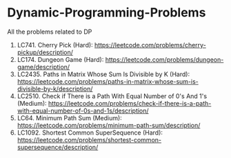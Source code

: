 # Dynamic-Programming-Problems
All the problems related to DP
1. LC741. Cherry Pick (Hard): https://leetcode.com/problems/cherry-pickup/description/
2. LC174. Dungeon Game (Hard): https://leetcode.com/problems/dungeon-game/description/
3. LC2435. Paths in Matrix Whose Sum Is Divisible by K (Hard): https://leetcode.com/problems/paths-in-matrix-whose-sum-is-divisible-by-k/description/
4. LC2510. Check if There is a Path With Equal Number of 0's And 1's (Medium): https://leetcode.com/problems/check-if-there-is-a-path-with-equal-number-of-0s-and-1s/description/ 
5. LC64. Minimum Path Sum (Medium): https://leetcode.com/problems/minimum-path-sum/description/  
6. LC1092. Shortest Common SuperSequence (Hard): https://leetcode.com/problems/shortest-common-supersequence/description/